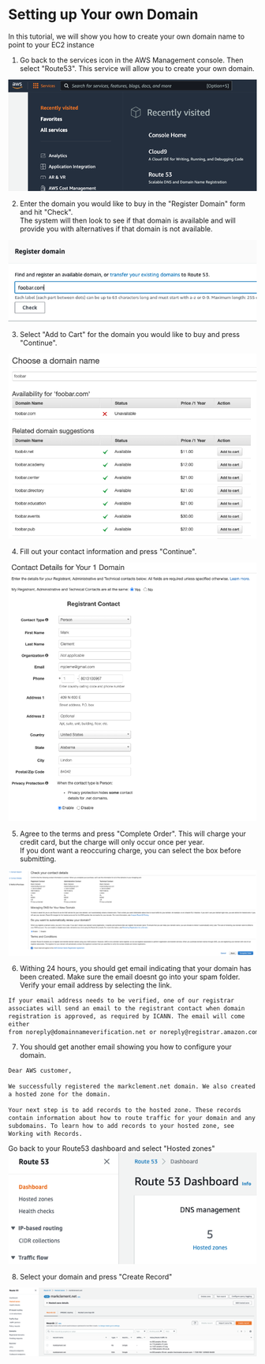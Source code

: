 # Setting up Your own Domain 

In this tutorial, we will show you how to create your own domain name to point to your EC2 instance
1. Go back to the services icon in the AWS Management console. Then select "Route53".  This service will allow you to create your own domain.

![](images/route53.png) 



2. Enter the domain you would like to buy in the "Register Domain" form and hit "Check".  
The system will then look to see if that domain is available and will provide you with alternatives if that domain is not available.

![](images/check.png) 

3. Select "Add to Cart" for the domain you would like to buy and press "Continue".

![](images/addcart.png) 

4. Fill out your contact information and press "Continue".

![](images/contact.png) 

5. Agree to the terms and press "Complete Order".  This will charge your credit card, but the charge will only occur once per year.  
If you dont want a reoccuring charge, you can select the box before submitting.

![](images/complete.png) 

6. Withing 24 hours, you should get email indicating that your domain has been created.  Make sure the email doesnt go into your spam folder.  
Verify your email address by selecting the link.  
```
If your email address needs to be verified, one of our registrar associates will send an email to the registrant contact when domain registration is approved, as required by ICANN. The email will come either from noreply@domainnameverification.net or noreply@registrar.amazon.com
```

7. You should get another email showing you how to configure your domain.
```
Dear AWS customer,

We successfully registered the markclement.net domain. We also created a hosted zone for the domain.

Your next step is to add records to the hosted zone. These records contain information about how to route traffic for your domain and any subdomains. To learn how to add records to your hosted zone, see Working with Records.
```

Go back to your Route53 dashboard and select "Hosted zones"
![](images/hosted.png) 

8. Select your domain and press "Create Record"

![](images/createrecord.png) 
